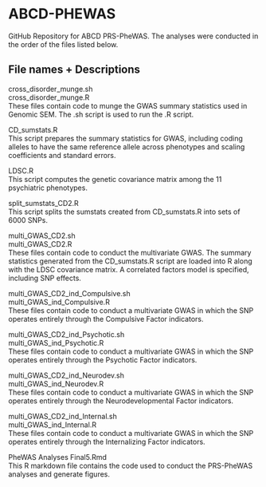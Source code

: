 # ABCD-PHEWAS
GitHub Repository for ABCD PRS-PheWAS. The analyses were conducted in the order of the files listed below.

## File names + Descriptions

cross_disorder_munge.sh   
cross_disorder_munge.R   
    These files contain code to munge the GWAS summary statistics used in Genomic SEM. The .sh script is used to run the .R script. 

CD_sumstats.R  
    This script prepares the summary statistics for GWAS, including coding alleles to have the same reference allele across phenotypes and scaling coefficients and standard errors. 

LDSC.R   
    This script computes the genetic covariance matrix among the 11 psychiatric phenotypes.

split_sumstats_CD2.R   
    This script splits the sumstats created from CD_sumstats.R into sets of 6000 SNPs.
    
multi_GWAS_CD2.sh  
multi_GWAS_CD2.R  
    These files contain code to conduct the multivariate GWAS. The summary statistics generated from the CD_sumstats.R script are loaded into R along with the LDSC covariance matrix. A correlated factors model is specified, including SNP effects. 
  
multi_GWAS_CD2_ind_Compulsive.sh  
multi_GWAS_ind_Compulsive.R  
    These files contain code to conduct a multivariate GWAS in which the SNP operates entirely through the Compulsive Factor indicators.
  
multi_GWAS_CD2_ind_Psychotic.sh  
multi_GWAS_ind_Psychotic.R  
    These files contain code to conduct a multivariate GWAS in which the SNP operates entirely through the Psychotic Factor indicators.
  
multi_GWAS_CD2_ind_Neurodev.sh  
multi_GWAS_ind_Neurodev.R  
    These files contain code to conduct a multivariate GWAS in which the SNP operates entirely through the Neurodevelopmental Factor indicators.
  
multi_GWAS_CD2_ind_Internal.sh  
multi_GWAS_ind_Internal.R  
    These files contain code to conduct a multivariate GWAS in which the SNP operates entirely through the Internalizing Factor indicators.
    
PheWAS Analyses Final5.Rmd  
    This R markdown file contains the code used to conduct the PRS-PheWAS analyses and generate figures.
